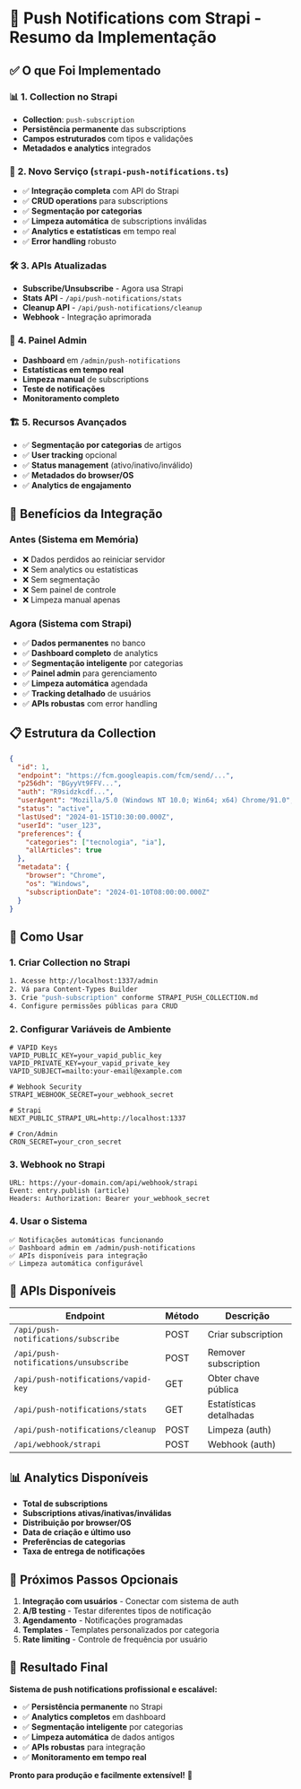# 🚀 Push Notifications com Strapi - Resumo da Implementação

## ✅ **O que Foi Implementado**

### 📊 **1. Collection no Strapi**

- **Collection**: `push-subscription`
- **Persistência permanente** das subscriptions
- **Campos estruturados** com tipos e validações
- **Metadados e analytics** integrados

### 🔧 **2. Novo Serviço (`strapi-push-notifications.ts`)**

- ✅ **Integração completa** com API do Strapi
- ✅ **CRUD operations** para subscriptions
- ✅ **Segmentação por categorias**
- ✅ **Limpeza automática** de subscriptions inválidas
- ✅ **Analytics e estatísticas** em tempo real
- ✅ **Error handling** robusto

### 🛠️ **3. APIs Atualizadas**

- **Subscribe/Unsubscribe** - Agora usa Strapi
- **Stats API** - `/api/push-notifications/stats`
- **Cleanup API** - `/api/push-notifications/cleanup`
- **Webhook** - Integração aprimorada

### 📱 **4. Painel Admin**

- **Dashboard** em `/admin/push-notifications`
- **Estatísticas em tempo real**
- **Limpeza manual** de subscriptions
- **Teste de notificações**
- **Monitoramento completo**

### 🏗️ **5. Recursos Avançados**

- ✅ **Segmentação por categorias** de artigos
- ✅ **User tracking** opcional
- ✅ **Status management** (ativo/inativo/inválido)
- ✅ **Metadados do browser/OS**
- ✅ **Analytics de engajamento**

## 🎯 **Benefícios da Integração**

### **Antes (Sistema em Memória)**

- ❌ Dados perdidos ao reiniciar servidor
- ❌ Sem analytics ou estatísticas
- ❌ Sem segmentação
- ❌ Sem painel de controle
- ❌ Limpeza manual apenas

### **Agora (Sistema com Strapi)**

- ✅ **Dados permanentes** no banco
- ✅ **Dashboard completo** de analytics
- ✅ **Segmentação inteligente** por categorias
- ✅ **Painel admin** para gerenciamento
- ✅ **Limpeza automática** agendada
- ✅ **Tracking detalhado** de usuários
- ✅ **APIs robustas** com error handling

## 📋 **Estrutura da Collection**

```json
{
  "id": 1,
  "endpoint": "https://fcm.googleapis.com/fcm/send/...",
  "p256dh": "BGyyVt9FFV...",
  "auth": "R9sidzkcdf...",
  "userAgent": "Mozilla/5.0 (Windows NT 10.0; Win64; x64) Chrome/91.0",
  "status": "active",
  "lastUsed": "2024-01-15T10:30:00.000Z",
  "userId": "user_123",
  "preferences": {
    "categories": ["tecnologia", "ia"],
    "allArticles": true
  },
  "metadata": {
    "browser": "Chrome",
    "os": "Windows",
    "subscriptionDate": "2024-01-10T08:00:00.000Z"
  }
}
```

## 🚀 **Como Usar**

### **1. Criar Collection no Strapi**

```bash
1. Acesse http://localhost:1337/admin
2. Vá para Content-Types Builder
3. Crie "push-subscription" conforme STRAPI_PUSH_COLLECTION.md
4. Configure permissões públicas para CRUD
```

### **2. Configurar Variáveis de Ambiente**

```env
# VAPID Keys
VAPID_PUBLIC_KEY=your_vapid_public_key
VAPID_PRIVATE_KEY=your_vapid_private_key
VAPID_SUBJECT=mailto:your-email@example.com

# Webhook Security
STRAPI_WEBHOOK_SECRET=your_webhook_secret

# Strapi
NEXT_PUBLIC_STRAPI_URL=http://localhost:1337

# Cron/Admin
CRON_SECRET=your_cron_secret
```

### **3. Webhook no Strapi**

```
URL: https://your-domain.com/api/webhook/strapi
Event: entry.publish (article)
Headers: Authorization: Bearer your_webhook_secret
```

### **4. Usar o Sistema**

```
✅ Notificações automáticas funcionando
✅ Dashboard admin em /admin/push-notifications
✅ APIs disponíveis para integração
✅ Limpeza automática configurável
```

## 🔗 **APIs Disponíveis**

| Endpoint                              | Método | Descrição               |
| ------------------------------------- | ------ | ----------------------- |
| `/api/push-notifications/subscribe`   | POST   | Criar subscription      |
| `/api/push-notifications/unsubscribe` | POST   | Remover subscription    |
| `/api/push-notifications/vapid-key`   | GET    | Obter chave pública     |
| `/api/push-notifications/stats`       | GET    | Estatísticas detalhadas |
| `/api/push-notifications/cleanup`     | POST   | Limpeza (auth)          |
| `/api/webhook/strapi`                 | POST   | Webhook (auth)          |

## 📊 **Analytics Disponíveis**

- **Total de subscriptions**
- **Subscriptions ativas/inativas/inválidas**
- **Distribuição por browser/OS**
- **Data de criação e último uso**
- **Preferências de categorias**
- **Taxa de entrega de notificações**

## 🔄 **Próximos Passos Opcionais**

1. **Integração com usuários** - Conectar com sistema de auth
2. **A/B testing** - Testar diferentes tipos de notificação
3. **Agendamento** - Notificações programadas
4. **Templates** - Templates personalizados por categoria
5. **Rate limiting** - Controle de frequência por usuário

## 🎉 **Resultado Final**

**Sistema de push notifications profissional e escalável:**

- ✅ **Persistência permanente** no Strapi
- ✅ **Analytics completos** em dashboard
- ✅ **Segmentação inteligente** por categorias
- ✅ **Limpeza automática** de dados antigos
- ✅ **APIs robustas** para integração
- ✅ **Monitoramento em tempo real**

**Pronto para produção e facilmente extensível!** 🚀
